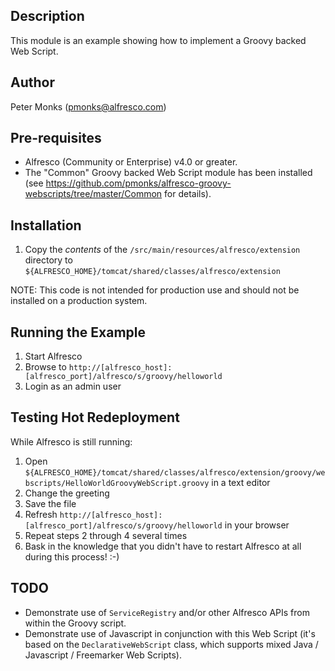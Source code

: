 ## Description
This module is an example showing how to implement a Groovy backed Web Script.

## Author
Peter Monks (pmonks@alfresco.com)

## Pre-requisites
* Alfresco (Community or Enterprise) v4.0 or greater.
* The "Common" Groovy backed Web Script module has been installed (see https://github.com/pmonks/alfresco-groovy-webscripts/tree/master/Common for details).

## Installation
1. Copy the *contents* of the ```/src/main/resources/alfresco/extension``` directory to ```${ALFRESCO_HOME}/tomcat/shared/classes/alfresco/extension```

NOTE: This code is not intended for production use and should not be installed
on a production system.

## Running the Example
1. Start Alfresco
2. Browse to ```http://[alfresco_host]:[alfresco_port]/alfresco/s/groovy/helloworld```
3. Login as an admin user

## Testing Hot Redeployment
While Alfresco is still running:
1. Open ```${ALFRESCO_HOME}/tomcat/shared/classes/alfresco/extension/groovy/webscripts/HelloWorldGroovyWebScript.groovy``` in a text editor
2. Change the greeting
3. Save the file
4. Refresh ```http://[alfresco_host]:[alfresco_port]/alfresco/s/groovy/helloworld``` in your browser
5. Repeat steps 2 through 4 several times
6. Bask in the knowledge that you didn't have to restart Alfresco at all during this process!  :-)

## TODO
* Demonstrate use of ```ServiceRegistry``` and/or other Alfresco APIs from within the Groovy script.
* Demonstrate use of Javascript in conjunction with this Web Script (it's based on the ```DeclarativeWebScript``` class, which supports mixed Java / Javascript / Freemarker Web Scripts).
